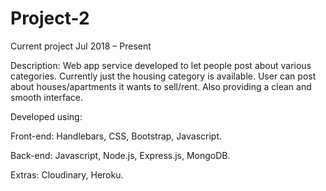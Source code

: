 # Project-2

Current project
Jul 2018 – Present

Description: Web app service developed to let people post about various categories. Currently just the housing category is available. User can post about houses/apartments it wants to sell/rent. Also providing a clean and smooth interface.

Developed using: 

Front-end: Handlebars, CSS, Bootstrap, Javascript.

Back-end: Javascript, Node.js, Express.js, MongoDB.

Extras: Cloudinary, Heroku.
